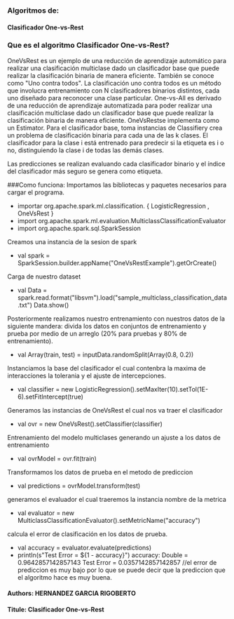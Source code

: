 ### Algoritmos de:

#### Clasificador One-vs-Rest
### Que es el algoritmo Clasificador One-vs-Rest?

OneVsRest es un ejemplo de una reducción de aprendizaje automático para realizar una clasificación multiclase dado un clasificador base que puede realizar la clasificación binaria de manera eficiente. También se conoce como "Uno contra todos".
La clasificación uno contra todos es un método que involucra entrenamiento con N clasificadores binarios distintos, cada uno diseñado para reconocer una clase particular. One-vs-All es derivado de una reducción de aprendizaje automatizada para poder realizar una clasificación multiclase dado un clasificador base que puede realizar la clasificación binaria de manera eficiente.
OneVsRestse implementa como un Estimator. Para el clasificador base, toma instancias de Classifiery crea un problema de clasificación binaria para cada una de las k clases. El clasificador para la clase i está entrenado para predecir si la etiqueta es i o no, distinguiendo la clase i de todas las demás clases.

Las predicciones se realizan evaluando cada clasificador binario y el índice del clasificador más seguro se genera como etiqueta.

###Como funciona: 
Importamos las bibliotecas y paquetes necesarios para cargar el programa.
* importar  org.apache.spark.ml.classification. { LogisticRegression ,  OneVsRest } 
* import  org.apache.spark.ml.evaluation.MulticlassClassificationEvaluator
* import org.apache.spark.sql.SparkSession

Creamos una instancia de la sesion de spark
* val spark = SparkSession.builder.appName("OneVsRestExample").getOrCreate()

Carga de nuestro dataset 

* val Data = spark.read.format("libsvm").load("sample_multiclass_classification_data.txt")
Data.show()

Posteriormente realizamos nuestro entrenamiento con nuestros datos de la siguiente mandera:
 divida los datos en conjuntos de entrenamiento y prueba por medio de un arreglo (20% para pruebas y 80% de entrenamiento).
* val Array(train, test) = inputData.randomSplit(Array(0.8, 0.2))

Instanciamos la base del clasificador el cual contenbra la maxima de interacciones la tolerania y el ajuste de intercepciones.
*  val classifier = new LogisticRegression().setMaxIter(10).setTol(1E-6).setFitIntercept(true)

Generamos las instancias de OneVsRest el cual nos va traer el clasificador
* val ovr = new OneVsRest().setClassifier(classifier)

Entrenamiento del modelo multiclases generando un ajuste a los datos de entrenamiento
* val ovrModel = ovr.fit(train)

Transformamos los datos de prueba en el metodo de prediccion
* val predictions = ovrModel.transform(test)

generamos el evaluador el cual traeremos la instancia nombre de la metrica
* val evaluator = new MulticlassClassificationEvaluator().setMetricName("accuracy")

calcula el error de clasificación en los datos de prueba.
* val accuracy = evaluator.evaluate(predictions)
* println(s"Test Error = ${1 - accuracy}")
                accuracy: Double = 0.9642857142857143
                Test Error = 0.0357142857142857 //el error de prediccion es muy bajo por lo que se puede decir que la prediccion que el algoritmo hace es muy buena.
#### Authors: HERNANDEZ GARCIA RIGOBERTO
#### Titule: Clasificador One-vs-Rest
